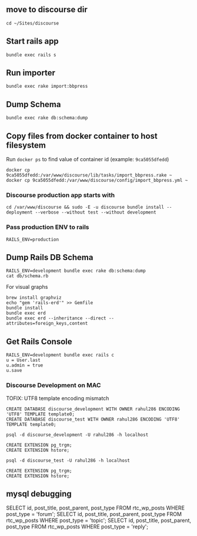 ## move to discourse dir

```
cd ~/Sites/discourse
```

## Start rails app

```
bundle exec rails s
```

## Run importer

```
bundle exec rake import:bbpress
```


## Dump Schema

```
bundle exec rake db:schema:dump
```

## Copy files from docker container to host filesystem

Run `docker ps` to find value of container id (example: `9ca5055dfedd`)

```
docker cp 9ca5055dfedd:/var/www/discourse/lib/tasks/import_bbpress.rake ~
docker cp 9ca5055dfedd:/var/www/discourse/config/import_bbpress.yml ~
```

### Discourse production app starts with

```
cd /var/www/discourse && sudo -E -u discourse bundle install --deployment --verbose --without test --without development
```

### Pass production ENV to rails

```
RAILS_ENV=production
```

## Dump Rails DB Schema

```
RAILS_ENV=development bundle exec rake db:schema:dump
cat db/schema.rb
```

For visual graphs

```
brew install graphviz
echo "gem 'rails-erd'" >> Gemfile
bundle install
bundle exec erd
bundle exec erd --inheritance --direct --attributes=foreign_keys,content
```


## Get Rails Console

```
RAILS_ENV=development bundle exec rails c
u = User.last
u.admin = true
u.save
```


### Discourse Development on MAC

TOFIX: UTF8 template encoding mismatch

```
CREATE DATABASE discourse_development WITH OWNER rahul286 ENCODING 'UTF8' TEMPLATE template0;
CREATE DATABASE discourse_test WITH OWNER rahul286 ENCODING 'UTF8' TEMPLATE template0;

psql -d discourse_development -U rahul286 -h localhost

CREATE EXTENSION pg_trgm;
CREATE EXTENSION hstore;

psql -d discourse_test -U rahul286 -h localhost

CREATE EXTENSION pg_trgm;
CREATE EXTENSION hstore;
```


## mysql debugging

SELECT id, post_title, post_parent, post_type FROM rtc_wp_posts WHERE post_type = 'forum';
SELECT id, post_title, post_parent, post_type FROM rtc_wp_posts WHERE post_type = 'topic';
SELECT id, post_title, post_parent, post_type FROM rtc_wp_posts WHERE post_type = 'reply';
